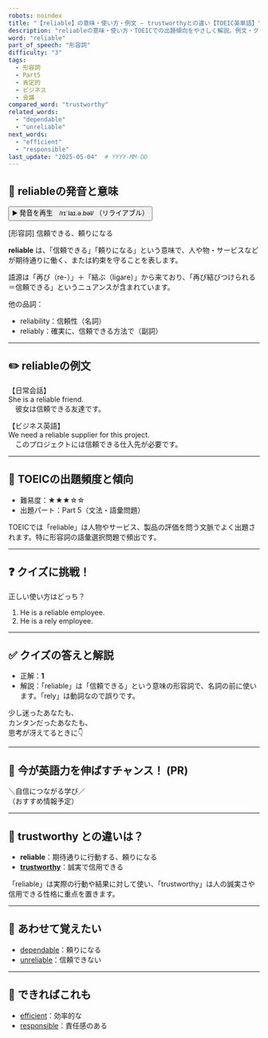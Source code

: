 ```yaml
---
robots: noindex
title: "【reliable】の意味・使い方・例文 ― trustworthyとの違い【TOEIC英単語】"
description: "reliableの意味・使い方・TOEICでの出題傾向をやさしく解説。例文・クイズ付きでtrustworthyとの違いもわかりやすく学べます。"
word: "reliable"
part_of_speech: "形容詞"
difficulty: "3"
tags:
  - 形容詞
  - Part5
  - 肯定的
  - ビジネス
  - 会議
compared_word: "trustworthy"
related_words:
  - "dependable"
  - "unreliable"
next_words:
  - "efficient"
  - "responsible"
last_update: "2025-05-04"  # YYYY-MM-DD
---
```


## 🔰 reliableの発音と意味

<button class="play-audio" onclick="playTTS('reliable')">
  <span class="play-audio-main">
    ▶️ 発音を再生　/rɪˈlaɪ.ə.bəl/
  </span>
  <span class="play-audio-sub">
    （リライアブル）
  </span>
</button>

[形容詞] 信頼できる、頼りになる

**reliable** は、「信頼できる」「頼りになる」という意味で、人や物・サービスなどが期待通りに働く、または約束を守ることを表します。

語源は「再び（re-）」＋「結ぶ（ligare）」から来ており、「再び結びつけられる＝信頼できる」というニュアンスが含まれています。

他の品詞：  
- reliability：信頼性（名詞）
- reliably：確実に、信頼できる方法で（副詞）

---

## ✏️ reliableの例文

【日常会話】  
She is a reliable friend.  
　彼女は信頼できる友達です。

【ビジネス英語】  
We need a reliable supplier for this project.  
　このプロジェクトには信頼できる仕入先が必要です。

---

## 🎯 TOEICの出題頻度と傾向

- 難易度：★★★☆☆
- 出題パート：Part 5（文法・語彙問題）

TOEICでは「reliable」は人物やサービス、製品の評価を問う文脈でよく出題されます。特に形容詞の語彙選択問題で頻出です。

---

## ❓ クイズに挑戦！

正しい使い方はどっち？

1. He is a reliable employee.  
2. He is a rely employee.

---

## ✅ クイズの答えと解説

- 正解：**1**
- 解説：「reliable」は「信頼できる」という意味の形容詞で、名詞の前に使います。「rely」は動詞なので誤りです。

少し迷ったあなたも、  
カンタンだったあなたも、  
思考が冴えてるときに👇️

---

## 🚀 今が英語力を伸ばすチャンス！ (PR)

<div class="info-center">
＼自信につながる学び／<br>  
（おすすめ情報予定）
</div>

---

## 🤔  trustworthy との違いは？

- **reliable**：期待通りに行動する、頼りになる
- **[trustworthy](/word/trustworthy)**：誠実で信用できる

「reliable」は実際の行動や結果に対して使い、「trustworthy」は人の誠実さや信用できる性格に重点を置きます。

---

## 🧩 あわせて覚えたい

- [dependable](/word/dependable)：頼りになる
- [unreliable](/word/unreliable)：信頼できない

---

## 📖 できればこれも

- [efficient](/word/efficient)：効率的な
- [responsible](/word/responsible)：責任感のある

<!-- cvid: aid15_bid18 -->
